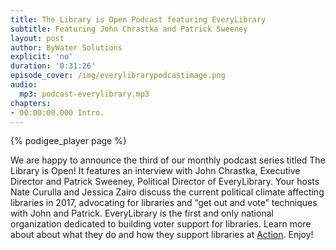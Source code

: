 ```yaml
---
title: The Library is Open Podcast featuring EveryLibrary
subtitle: Featuring John Chrastka and Patrick Sweeney
layout: post
author: ByWater Solutions
explicit: 'no'
duration: '0:31:26'
episode_cover: /img/everylibrarypodcastimage.png
audio:
  mp3: podcast-everylibrary.mp3
chapters:
- 00:00:00.000 Intro.
---
```


{% podigee_player page %}

We are happy to announce the third of our monthly podcast series titled The Library is Open! It features an interview with John Chrastka, Executive Director and Patrick Sweeney, Political Director of EveryLibrary.  Your hosts Nate Curulla and Jessica Zairo discuss the current political climate affecting libraries in 2017, advocating for libraries and “get out and vote” techniques with John and Patrick. EveryLibrary is the first and only national organization dedicated to building voter support for libraries. Learn more about about what they do and how they support libraries at [Action](http://action.everylibrary.org/). Enjoy!
